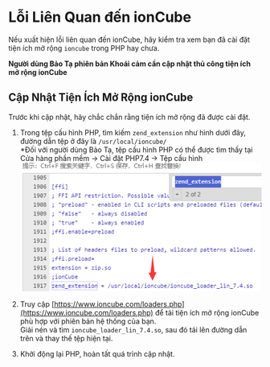 # Lỗi Liên Quan đến ionCube

Nếu xuất hiện lỗi liên quan đến ionCube, hãy kiểm tra xem bạn đã cài đặt tiện ích mở rộng `ioncube` trong PHP hay chưa.

**Người dùng Bảo Tạ phiên bản Khoái cảm cần cập nhật thủ công tiện ích mở rộng ionCube**

## Cập Nhật Tiện Ích Mở Rộng ionCube

Trước khi cập nhật, hãy chắc chắn rằng tiện ích mở rộng đã được cài đặt.

1. Trong tệp cấu hình PHP, tìm kiếm `zend_extension` như hình dưới đây, đường dẫn tệp ở đây là `/usr/local/ioncube/`\
   \*Đối với người dùng Bảo Tạ, tệp cấu hình PHP có thể được tìm thấy tại Cửa hàng phần mềm -> Cài đặt PHP7.4 -> Tệp cấu hình
   ![](/assets/images/ioncube-error.png)

2. Truy cập [https://www.ioncube.com/loaders.php](https://www.ioncube.com/loaders.php) để tải tiện ích mở rộng ionCube phù hợp với phiên bản hệ thống của bạn.\
   Giải nén và tìm `ioncube_loader_lin_7.4.so`, sau đó tải lên đường dẫn trên và thay thế tệp hiện tại.
3. Khởi động lại PHP, hoàn tất quá trình cập nhật.
